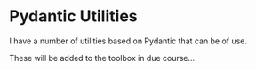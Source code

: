 # Pydantic Utilities

I have a number of utilities based on Pydantic that can be of use.

These will be added to the toolbox in due course...